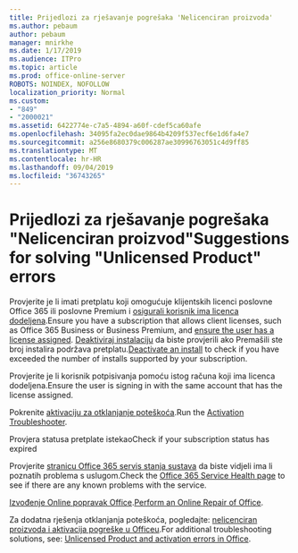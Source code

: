 ```yaml
---
title: Prijedlozi za rješavanje pogrešaka 'Nelicenciran proizvoda'
ms.author: pebaum
author: pebaum
manager: mnirkhe
ms.date: 1/17/2019
ms.audience: ITPro
ms.topic: article
ms.prod: office-online-server
ROBOTS: NOINDEX, NOFOLLOW
localization_priority: Normal
ms.custom:
- "849"
- "2000021"
ms.assetid: 6422774e-c7a5-4894-a60f-cdef5ca60afe
ms.openlocfilehash: 34095fa2ec0dae9864b4209f537ecf6e1d6fa4e7
ms.sourcegitcommit: a256e8680379c006287ae30996763051c4d9ff85
ms.translationtype: MT
ms.contentlocale: hr-HR
ms.lasthandoff: 09/04/2019
ms.locfileid: "36743265"
---
```

# <a name="suggestions-for-solving-unlicensed-product-errors"></a><span data-ttu-id="e3a43-102">Prijedlozi za rješavanje pogrešaka "Nelicenciran proizvod"</span><span class="sxs-lookup"><span data-stu-id="e3a43-102">Suggestions for solving "Unlicensed Product" errors</span></span>

<span data-ttu-id="e3a43-103">Provjerite je li imati pretplatu koji omogućuje klijentskih licenci poslovne Office 365 ili poslovne Premium i [osigurali korisnik ima licenca dodeljena](https://docs.microsoft.com/office365/admin/subscriptions-and-billing/assign-licenses-to-users).</span><span class="sxs-lookup"><span data-stu-id="e3a43-103">Ensure you have a subscription that allows client licenses, such as Office 365 Business or Business Premium, and [ensure the user has a license assigned](https://docs.microsoft.com/office365/admin/subscriptions-and-billing/assign-licenses-to-users).</span></span> <span data-ttu-id="e3a43-104">[Deaktiviraj instalaciju](https://docs.microsoft.com/office365/admin/subscriptions-and-billing/remove-licenses-from-users) da biste provjerili ako Premašili ste broj instalira podržava pretplatu.</span><span class="sxs-lookup"><span data-stu-id="e3a43-104">[Deactivate an install](https://docs.microsoft.com/office365/admin/subscriptions-and-billing/remove-licenses-from-users) to check if you have exceeded the number of installs supported by your subscription.</span></span>
  
<span data-ttu-id="e3a43-105">Provjerite je li korisnik potpisivanja pomoću istog računa koji ima licenca dodeljena.</span><span class="sxs-lookup"><span data-stu-id="e3a43-105">Ensure the user is signing in with the same account that has the license assigned.</span></span>
  
<span data-ttu-id="e3a43-106">Pokrenite [aktivaciju za otklanjanje poteškoća](https://aka.ms/SARA-OfficeActivation-Alchemy).</span><span class="sxs-lookup"><span data-stu-id="e3a43-106">Run the [Activation Troubleshooter](https://aka.ms/SARA-OfficeActivation-Alchemy).</span></span>
  
<span data-ttu-id="e3a43-107">Provjera statusa pretplate istekao</span><span class="sxs-lookup"><span data-stu-id="e3a43-107">Check if your subscription status has expired</span></span>
  
<span data-ttu-id="e3a43-108">Provjerite [stranicu Office 365 servis stanja sustava](https://docs.microsoft.com/office365/enterprise/view-service-health) da biste vidjeli ima li poznatih problema s uslugom.</span><span class="sxs-lookup"><span data-stu-id="e3a43-108">Check the [Office 365 Service Health page](https://docs.microsoft.com/office365/enterprise/view-service-health) to see if there are any known problems with the service.</span></span>
  
<span data-ttu-id="e3a43-109">[Izvođenje Online popravak Office](https://support.office.com/Article/7821d4b6-7c1d-4205-aa0e-a6b40c5bb88b?wt.mc_id=Alchemy_ClientDIA).</span><span class="sxs-lookup"><span data-stu-id="e3a43-109">[Perform an Online Repair of Office](https://support.office.com/Article/7821d4b6-7c1d-4205-aa0e-a6b40c5bb88b?wt.mc_id=Alchemy_ClientDIA).</span></span>
  
<span data-ttu-id="e3a43-110">Za dodatna rješenja otklanjanja poteškoća, pogledajte: [nelicenciran proizvoda i aktivacija pogreške u Officeu](https://support.office.com/Article/0d23d3c0-c19c-4b2f-9845-5344fedc4380?wt.mc_id=Alchemy_ClientDIA).</span><span class="sxs-lookup"><span data-stu-id="e3a43-110">For additional troubleshooting solutions, see: [Unlicensed Product and activation errors in Office](https://support.office.com/Article/0d23d3c0-c19c-4b2f-9845-5344fedc4380?wt.mc_id=Alchemy_ClientDIA).</span></span>
  